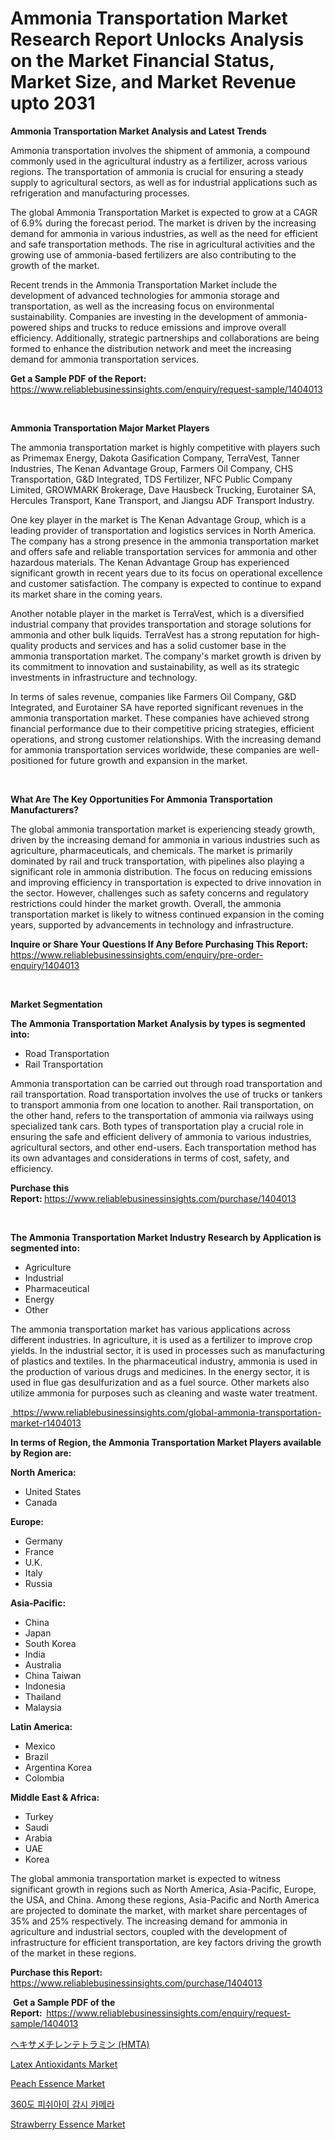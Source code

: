 <p><h1>Ammonia Transportation Market Research Report Unlocks Analysis on the Market Financial Status, Market Size, and Market Revenue upto 2031</h1></p><p><strong>Ammonia Transportation Market Analysis and Latest Trends</strong></p>
<p><p>Ammonia transportation involves the shipment of ammonia, a compound commonly used in the agricultural industry as a fertilizer, across various regions. The transportation of ammonia is crucial for ensuring a steady supply to agricultural sectors, as well as for industrial applications such as refrigeration and manufacturing processes.</p><p>The global Ammonia Transportation Market is expected to grow at a CAGR of 6.9% during the forecast period. The market is driven by the increasing demand for ammonia in various industries, as well as the need for efficient and safe transportation methods. The rise in agricultural activities and the growing use of ammonia-based fertilizers are also contributing to the growth of the market.</p><p>Recent trends in the Ammonia Transportation Market include the development of advanced technologies for ammonia storage and transportation, as well as the increasing focus on environmental sustainability. Companies are investing in the development of ammonia-powered ships and trucks to reduce emissions and improve overall efficiency. Additionally, strategic partnerships and collaborations are being formed to enhance the distribution network and meet the increasing demand for ammonia transportation services.</p></p>
<p><strong>Get a Sample PDF of the Report:&nbsp;</strong> <a href="https://www.reliablebusinessinsights.com/enquiry/request-sample/1404013">https://www.reliablebusinessinsights.com/enquiry/request-sample/1404013</a></p>
<p>&nbsp;</p>
<p><strong>Ammonia Transportation Major Market Players</strong></p>
<p><p>The ammonia transportation market is highly competitive with players such as Primemax Energy, Dakota Gasification Company, TerraVest, Tanner Industries, The Kenan Advantage Group, Farmers Oil Company, CHS Transportation, G&D Integrated, TDS Fertilizer, NFC Public Company Limited, GROWMARK Brokerage, Dave Hausbeck Trucking, Eurotainer SA, Hercules Transport, Kane Transport, and Jiangsu ADF Transport Industry. </p><p>One key player in the market is The Kenan Advantage Group, which is a leading provider of transportation and logistics services in North America. The company has a strong presence in the ammonia transportation market and offers safe and reliable transportation services for ammonia and other hazardous materials. The Kenan Advantage Group has experienced significant growth in recent years due to its focus on operational excellence and customer satisfaction. The company is expected to continue to expand its market share in the coming years.</p><p>Another notable player in the market is TerraVest, which is a diversified industrial company that provides transportation and storage solutions for ammonia and other bulk liquids. TerraVest has a strong reputation for high-quality products and services and has a solid customer base in the ammonia transportation market. The company's market growth is driven by its commitment to innovation and sustainability, as well as its strategic investments in infrastructure and technology.</p><p>In terms of sales revenue, companies like Farmers Oil Company, G&D Integrated, and Eurotainer SA have reported significant revenues in the ammonia transportation market. These companies have achieved strong financial performance due to their competitive pricing strategies, efficient operations, and strong customer relationships. With the increasing demand for ammonia transportation services worldwide, these companies are well-positioned for future growth and expansion in the market.</p></p>
<p>&nbsp;</p>
<p><strong>What Are The Key Opportunities For Ammonia Transportation Manufacturers?</strong></p>
<p><p>The global ammonia transportation market is experiencing steady growth, driven by the increasing demand for ammonia in various industries such as agriculture, pharmaceuticals, and chemicals. The market is primarily dominated by rail and truck transportation, with pipelines also playing a significant role in ammonia distribution. The focus on reducing emissions and improving efficiency in transportation is expected to drive innovation in the sector. However, challenges such as safety concerns and regulatory restrictions could hinder the market growth. Overall, the ammonia transportation market is likely to witness continued expansion in the coming years, supported by advancements in technology and infrastructure.</p></p>
<p><strong>Inquire or Share Your Questions If Any Before Purchasing This Report:</strong> <a href="https://www.reliablebusinessinsights.com/enquiry/pre-order-enquiry/1404013">https://www.reliablebusinessinsights.com/enquiry/pre-order-enquiry/1404013</a></p>
<p>&nbsp;</p>
<p><strong>Market Segmentation</strong></p>
<p><strong>The Ammonia Transportation Market Analysis by types is segmented into:</strong></p>
<p><ul><li>Road Transportation</li><li>Rail Transportation</li></ul></p>
<p><p>Ammonia transportation can be carried out through road transportation and rail transportation. Road transportation involves the use of trucks or tankers to transport ammonia from one location to another. Rail transportation, on the other hand, refers to the transportation of ammonia via railways using specialized tank cars. Both types of transportation play a crucial role in ensuring the safe and efficient delivery of ammonia to various industries, agricultural sectors, and other end-users. Each transportation method has its own advantages and considerations in terms of cost, safety, and efficiency.</p></p>
<p><strong>Purchase this Report:&nbsp;</strong><a href="https://www.reliablebusinessinsights.com/purchase/1404013">https://www.reliablebusinessinsights.com/purchase/1404013</a></p>
<p>&nbsp;</p>
<p><strong>The Ammonia Transportation Market Industry Research by Application is segmented into:</strong></p>
<p><ul><li>Agriculture</li><li>Industrial</li><li>Pharmaceutical</li><li>Energy</li><li>Other</li></ul></p>
<p><p>The ammonia transportation market has various applications across different industries. In agriculture, it is used as a fertilizer to improve crop yields. In the industrial sector, it is used in processes such as manufacturing of plastics and textiles. In the pharmaceutical industry, ammonia is used in the production of various drugs and medicines. In the energy sector, it is used in flue gas desulfurization and as a fuel source. Other markets also utilize ammonia for purposes such as cleaning and waste water treatment.</p></p>
<p><a href="https://www.reliablebusinessinsights.com/global-ammonia-transportation-market-r1404013">&nbsp;https://www.reliablebusinessinsights.com/global-ammonia-transportation-market-r1404013</a></p>
<p><strong>In terms of Region, the Ammonia Transportation Market Players available by Region are:</strong></p>
<p>
    <p> <strong> North America: </strong>
        <ul>
            <li>United States</li>
            <li>Canada</li>
        </ul>
        </p> 
    <p> <strong> Europe: </strong>
        <ul>
            <li>Germany</li>
            <li>France</li>
            <li>U.K.</li>
            <li>Italy</li>
            <li>Russia</li>
        </ul>
        </p> 
    <p> <strong> Asia-Pacific: </strong>
        <ul>
            <li>China</li>
            <li>Japan</li>
            <li>South Korea</li>
            <li>India</li>
            <li>Australia</li>
            <li>China Taiwan</li>
            <li>Indonesia</li>
            <li>Thailand</li>
            <li>Malaysia</li>
        </ul>
        </p> 
    <p> <strong> Latin America: </strong>
        <ul>
            <li>Mexico</li>
            <li>Brazil</li>
            <li>Argentina Korea</li>
            <li>Colombia</li>
        </ul>
        </p> 
    <p> <strong> Middle East & Africa: </strong>
        <ul>
            <li>Turkey</li>
            <li>Saudi</li>
            <li>Arabia</li>
            <li>UAE</li>
            <li>Korea</li>
        </ul>
    </p>
    </p>
<p><p>The global ammonia transportation market is expected to witness significant growth in regions such as North America, Asia-Pacific, Europe, the USA, and China. Among these regions, Asia-Pacific and North America are projected to dominate the market, with market share percentages of 35% and 25% respectively. The increasing demand for ammonia in agriculture and industrial sectors, coupled with the development of infrastructure for efficient transportation, are key factors driving the growth of the market in these regions.</p></p>
<p><strong>Purchase this Report: </strong><a href="https://www.reliablebusinessinsights.com/purchase/1404013">https://www.reliablebusinessinsights.com/purchase/1404013</a></p>
<p>&nbsp;<strong>Get a Sample PDF of the Report:&nbsp;&nbsp;</strong><a href="https://www.reliablebusinessinsights.com/enquiry/request-sample/1404013">https://www.reliablebusinessinsights.com/enquiry/request-sample/1404013</a></p>
<p><strong></strong></p>
<p><p><a href="https://github.com/joaejkdzgyljvo6/Market-Research-Report-List-2/blob/main/3052023114524.md">ヘキサメチレンテトラミン (HMTA)</a></p><p><a href="https://github.com/Whitneyboyettebo9kiw7yr13/Market-Research-Report-List-2/blob/main/latex-antioxidants-market.md">Latex Antioxidants Market</a></p><p><a href="https://issuu.com/reportprime-2/docs/peach-essence-market-size-2030.pptx">Peach Essence Market</a></p><p><a href="https://github.com/Maeennan456456/Market-Research-Report-List-2/blob/main/7697236111152.md">360도 피쉬아이 감시 카메라</a></p><p><a href="https://issuu.com/reportprime-2/docs/strawberry-essence-market-size-2030.pptx">Strawberry Essence Market</a></p></p>